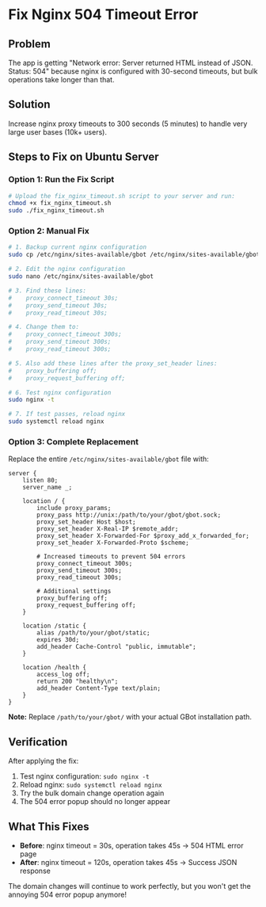 # Fix Nginx 504 Timeout Error

## Problem
The app is getting "Network error: Server returned HTML instead of JSON. Status: 504" because nginx is configured with 30-second timeouts, but bulk operations take longer than that.

## Solution
Increase nginx proxy timeouts to 300 seconds (5 minutes) to handle very large user bases (10k+ users).

## Steps to Fix on Ubuntu Server

### Option 1: Run the Fix Script
```bash
# Upload the fix_nginx_timeout.sh script to your server and run:
chmod +x fix_nginx_timeout.sh
sudo ./fix_nginx_timeout.sh
```

### Option 2: Manual Fix
```bash
# 1. Backup current nginx configuration
sudo cp /etc/nginx/sites-available/gbot /etc/nginx/sites-available/gbot.backup

# 2. Edit the nginx configuration
sudo nano /etc/nginx/sites-available/gbot

# 3. Find these lines:
#    proxy_connect_timeout 30s;
#    proxy_send_timeout 30s;
#    proxy_read_timeout 30s;

# 4. Change them to:
#    proxy_connect_timeout 300s;
#    proxy_send_timeout 300s;
#    proxy_read_timeout 300s;

# 5. Also add these lines after the proxy_set_header lines:
#    proxy_buffering off;
#    proxy_request_buffering off;

# 6. Test nginx configuration
sudo nginx -t

# 7. If test passes, reload nginx
sudo systemctl reload nginx
```

### Option 3: Complete Replacement
Replace the entire `/etc/nginx/sites-available/gbot` file with:

```nginx
server {
    listen 80;
    server_name _;
    
    location / {
        include proxy_params;
        proxy_pass http://unix:/path/to/your/gbot/gbot.sock;
        proxy_set_header Host $host;
        proxy_set_header X-Real-IP $remote_addr;
        proxy_set_header X-Forwarded-For $proxy_add_x_forwarded_for;
        proxy_set_header X-Forwarded-Proto $scheme;
        
        # Increased timeouts to prevent 504 errors
        proxy_connect_timeout 300s;
        proxy_send_timeout 300s;
        proxy_read_timeout 300s;
        
        # Additional settings
        proxy_buffering off;
        proxy_request_buffering off;
    }
    
    location /static {
        alias /path/to/your/gbot/static;
        expires 30d;
        add_header Cache-Control "public, immutable";
    }
    
    location /health {
        access_log off;
        return 200 "healthy\n";
        add_header Content-Type text/plain;
    }
}
```

**Note:** Replace `/path/to/your/gbot/` with your actual GBot installation path.

## Verification
After applying the fix:

1. Test nginx configuration: `sudo nginx -t`
2. Reload nginx: `sudo systemctl reload nginx`
3. Try the bulk domain change operation again
4. The 504 error popup should no longer appear

## What This Fixes
- **Before**: nginx timeout = 30s, operation takes 45s → 504 HTML error page
- **After**: nginx timeout = 120s, operation takes 45s → Success JSON response

The domain changes will continue to work perfectly, but you won't get the annoying 504 error popup anymore!
